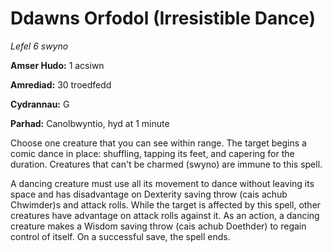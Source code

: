 # Ddawns Orfodol (Irresistible Dance)

*Lefel 6 swyno*

**Amser Hudo:** 1 acsiwn

**Amrediad:** 30 troedfedd

**Cydrannau:** G

**Parhad:** Canolbwyntio, hyd at 1 minute

Choose one creature that you can see within range. The target begins a comic dance in place: shuffling, tapping its feet, and capering for the duration. Creatures that can't be charmed (swyno) are immune to this spell.

A dancing creature must use all its movement to dance without leaving its space and has disadvantage on Dexterity saving throw (cais achub Chwimder)s and attack rolls. While the target is affected by this spell, other creatures have advantage on attack rolls against it. As an action, a dancing creature makes a Wisdom saving throw (cais achub Doethder) to regain control of itself. On a successful save, the spell ends.